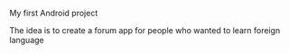 My first Android project

The idea is to create a forum app for people who wanted to learn foreign language
